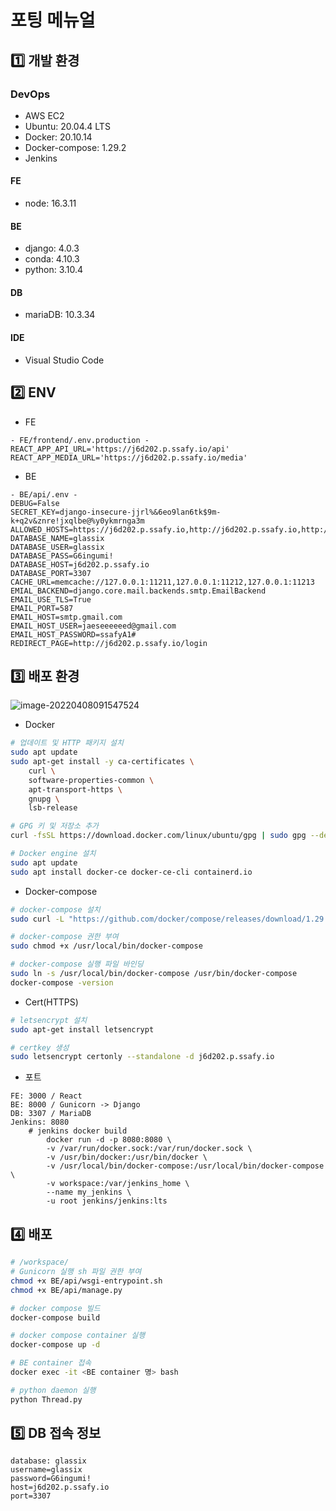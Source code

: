 # 포팅 메뉴얼



## :one: 개발 환경

### DevOps

- AWS EC2
- Ubuntu: 20.04.4 LTS
- Docker: 20.10.14
- Docker-compose: 1.29.2
- Jenkins

#### FE

- node: 16.3.11

#### BE

- django: 4.0.3
- conda: 4.10.3
- python: 3.10.4

#### DB

- mariaDB: 10.3.34

#### IDE

- Visual Studio Code



## :two:  ENV

- FE

```
- FE/frontend/.env.production -
REACT_APP_API_URL='https://j6d202.p.ssafy.io/api'
REACT_APP_MEDIA_URL='https://j6d202.p.ssafy.io/media'

```

- BE

```
- BE/api/.env -
DEBUG=False
SECRET_KEY=django-insecure-jjrl%&6eo9lan6tk$9m-k+q2v&znre!jxqlbe@%y0ykmrnga3m
ALLOWED_HOSTS=https://j6d202.p.ssafy.io,http://j6d202.p.ssafy.io,http://localhost:3000
DATABASE_NAME=glassix
DATABASE_USER=glassix
DATABASE_PASS=G6ingumi!
DATABASE_HOST=j6d202.p.ssafy.io
DATABASE_PORT=3307
CACHE_URL=memcache://127.0.0.1:11211,127.0.0.1:11212,127.0.0.1:11213
EMIAL_BACKEND=django.core.mail.backends.smtp.EmailBackend
EMAIL_USE_TLS=True
EMAIL_PORT=587
EMAIL_HOST=smtp.gmail.com
EMAIL_HOST_USER=jaeseeeeeed@gmail.com
EMAIL_HOST_PASSWORD=ssafyA1#
REDIRECT_PAGE=http://j6d202.p.ssafy.io/login
```





## :three:  배포 환경

![image-20220408091547524](/uploads/6d839bdb4caa73dc5d9bee32b4a08494/image-20220408091547524.png)



- Docker

```bash
# 업데이트 및 HTTP 패키지 설치
sudo apt update
sudo apt-get install -y ca-certificates \ 
    curl \
    software-properties-common \
    apt-transport-https \
    gnupg \
    lsb-release

# GPG 키 및 저장소 추가
curl -fsSL https://download.docker.com/linux/ubuntu/gpg | sudo gpg --dearmor -o /usr/share/keyrings/docker-archive-keyring.gpg

# Docker engine 설치
sudo apt update
sudo apt install docker-ce docker-ce-cli containerd.io
```



- Docker-compose

```bash
# docker-compose 설치
sudo curl -L "https://github.com/docker/compose/releases/download/1.29.2/docker-compose-$(uname -s)-$(uname -m)" -o /usr/local/bin/docker-compose

# docker-compose 권한 부여
sudo chmod +x /usr/local/bin/docker-compose

# docker-compose 실행 파일 바인딩
sudo ln -s /usr/local/bin/docker-compose /usr/bin/docker-compose
docker-compose -version
```



- Cert(HTTPS)

```bash
# letsencrypt 설치
sudo apt-get install letsencrypt

# certkey 생성
sudo letsencrypt certonly --standalone -d j6d202.p.ssafy.io
```





- 포트

```
FE: 3000 / React
BE: 8000 / Gunicorn -> Django
DB: 3307 / MariaDB
Jenkins: 8080
	# jenkins docker build
        docker run -d -p 8080:8080 \
        -v /var/run/docker.sock:/var/run/docker.sock \
        -v /usr/bin/docker:/usr/bin/docker \
        -v /usr/local/bin/docker-compose:/usr/local/bin/docker-compose \
        -v workspace:/var/jenkins_home \
        --name my_jenkins \
        -u root jenkins/jenkins:lts	
```



## :four:  배포

```bash
# /workspace/
# Gunicorn 실행 sh 파일 권한 부여
chmod +x BE/api/wsgi-entrypoint.sh
chmod +x BE/api/manage.py

# docker compose 빌드
docker-compose build

# docker compose container 실행
docker-compose up -d

# BE container 접속
docker exec -it <BE container 명> bash

# python daemon 실행
python Thread.py
```



## :five:  DB 접속 정보

```
database: glassix
username=glassix
password=G6ingumi!
host=j6d202.p.ssafy.io
port=3307
```

